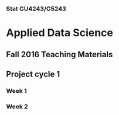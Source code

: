 ### Stat GU4243/G5243 
# Applied Data Science
## Fall 2016 Teaching Materials

## Project cycle 1
### Week 1

### Week 2
